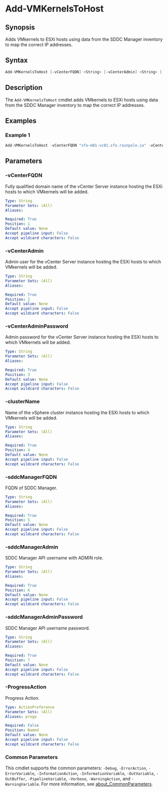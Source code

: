 # Add-VMKernelsToHost

## Synopsis

Adds VMkernels to ESXi hosts using data from the SDDC Manager inventory to map the correct IP addresses.

## Syntax

```powershell
Add-VMKernelsToHost [-vCenterFQDN] <String> [-vCenterAdmin] <String> [-vCenterAdminPassword] <String> [-clusterName] <String> [-sddcManagerFQDN] <String> [-sddcManagerAdmin] <String> [-sddcManagerAdminPassword] <String> [-ProgressAction <ActionPreference>] [<CommonParameters>]
```

## Description

The `Add-VMKernelsToHost` cmdlet adds VMkernels to ESXi hosts using data from the SDDC Manager inventory to map the correct IP addresses.

## Examples

### Example 1

```powershell
Add-VMKernelsToHost -vCenterFQDN "sfo-m01-vc01.sfo.rainpole.io" -vCenterAdmin "administrator@vsphere.local" -vCenterAdminPassword "VMw@re1!" -clusterName "sfo-m01-cl01" -sddcManagerFQDN "sfo-vcf01.sfo.rainpole.io" -sddcManagerAdmin "administrator@vsphere.local" -sddcManagerAdminPassword "VMw@re1!"
```

## Parameters

### -vCenterFQDN

Fully qualified domain name of the vCenter Server instance hosting the ESXi hosts to which VMkernels will be added.

```yaml
Type: String
Parameter Sets: (All)
Aliases:

Required: True
Position: 1
Default value: None
Accept pipeline input: False
Accept wildcard characters: False
```

### -vCenterAdmin

Admin user for the vCenter Server instance hosting the ESXi hosts to which VMkernels will be added.

```yaml
Type: String
Parameter Sets: (All)
Aliases:

Required: True
Position: 2
Default value: None
Accept pipeline input: False
Accept wildcard characters: False
```

### -vCenterAdminPassword

Admin password for the vCenter Server instance hosting the ESXi hosts to which VMkernels will be added.

```yaml
Type: String
Parameter Sets: (All)
Aliases:

Required: True
Position: 3
Default value: None
Accept pipeline input: False
Accept wildcard characters: False
```

### -clusterName

Name of the vSphere cluster instance hosting the ESXi hosts to which VMkernels will be added.

```yaml
Type: String
Parameter Sets: (All)
Aliases:

Required: True
Position: 4
Default value: None
Accept pipeline input: False
Accept wildcard characters: False
```

### -sddcManagerFQDN

FQDN of SDDC Manager.

```yaml
Type: String
Parameter Sets: (All)
Aliases:

Required: True
Position: 5
Default value: None
Accept pipeline input: False
Accept wildcard characters: False
```

### -sddcManagerAdmin

SDDC Manager API username with ADMIN role.

```yaml
Type: String
Parameter Sets: (All)
Aliases:

Required: True
Position: 6
Default value: None
Accept pipeline input: False
Accept wildcard characters: False
```

### -sddcManagerAdminPassword

SDDC Manager API username password.

```yaml
Type: String
Parameter Sets: (All)
Aliases:

Required: True
Position: 7
Default value: None
Accept pipeline input: False
Accept wildcard characters: False
```

### -ProgressAction

Progress Action.

```yaml
Type: ActionPreference
Parameter Sets: (All)
Aliases: proga

Required: False
Position: Named
Default value: None
Accept pipeline input: False
Accept wildcard characters: False
```

### Common Parameters

This cmdlet supports the common parameters: `-Debug`, `-ErrorAction`, `-ErrorVariable`, `-InformationAction`, `-InformationVariable`, `-OutVariable`, `-OutBuffer`, `-PipelineVariable`, `-Verbose`, `-WarningAction`, and `-WarningVariable`. For more information, see [about_CommonParameters](http://go.microsoft.com/fwlink/?LinkID=113216).
